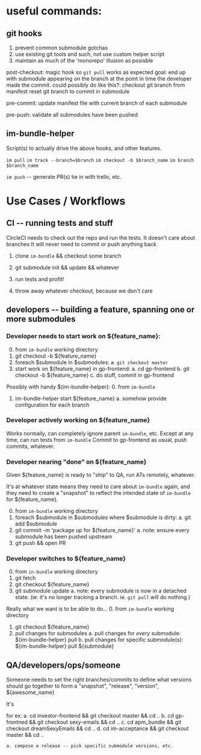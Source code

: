# useful commands:

## git hooks
1. prevent common submodule gotchas
2. use existing git tools and such, not use custom helper script
3. maintain as much of the 'monorepo' illusion as posisble

post-checkout: magic hook so `git pull` works as expected
  goal: end up with submodule appearing on the branch at the point in time the developer made the commit. 
  could possibly do like this?:
    checkout git branch from manifest
    reset git branch to commit in submodule

pre-commit:
  update manifest file with current branch of each submodule

pre-push:
  validate all submodules have been pushed


## im-bundle-helper
Script(s) to actually drive the above hooks, and other features.

  `im pull`
  `im track --branch=$branch`
  `im checkout -b $branch_name`
  `im branch $branch_name`

`im push` -- generate PR(s)
tie in with trello, etc.

# Use Cases / Workflows

## CI -- running tests and stuff

CircleCI needs to check out the repo and run the tests.
It doesn't care about branches
It will never need to commit or push anything back

 1. clone `im-bundle` && checkout some branch
 2. git submodule init && update && whatever
 3. run tests and profit!

 4. throw away whatever checkout, because we don't care

## developers -- building a feature, spanning one or more submodules

### Developer needs to start work on ${feature_name}:

0. from `im-bundle` working directory
1. git checkout -b ${feature_name}
2. foreach $submodule in $submodules:
  a. `git checkout master`
3. start work on ${feature_name} in gp-frontend:
  a. cd gp-frontend
  b. git checkout -b ${feature_name}
  c. do stuff, commit in gp-frontend

Possibly with handy ${im-bundle-helper}:
0. from `im-bundle`
1. im-bundle-helper start ${feature_name}
  a. somehow provide configuration for each branch


### Developer actively working on ${feature_name}

Works normally, can completely ignore parent `im-bundle`, etc.
Except at any time, can run tests from `im-bundle` 
Commit to gp-frontend as usual, push commits, whatever.


### Developer nearing "done" on ${feature_name}

Given ${feature_name} is ready to "ship" to QA, run ATs remotely, whatever. 

It's at whatever state means they need to care about `im-bundle` again, and they need to create a "snapshot" to reflect the intended state of `im-bundle` for ${feature_name}.

0. from `im-bundle` working directory
1. foreach $submodule in $submodules where $submodule is dirty:
  a. git add $submodule
2. git commit -m 'package up for ${feature_name}'
  a. note: ensure every submodule has been pushed upstream
3. git push && open PR


### Developer switches to ${feature_name}

0. from `in-bundle` working directory
1. git fetch
2. git checkout ${feature_name}
3. git submodule update
  a. note: every submodule is now in a detached state. (ie: it's no longer tracking a branch. ie. `git pull` will do nothing.)

Really what we want is to be able to do...
0. from `im-bundle` working directory
1. git checkout ${feature_name}
2. pull changes for submodules
  a. pull changes for _every_ submodule: ${im-bundle-helper} pull
  b. pull changes for specific submodule(s): ${im-bundle-helper} pull ${submodule} 




## QA/developers/ops/someone


Someone needs to set the right branches/commits to define what versions should go together to form a "snapshot", "release", "version", ${awesome_name}


It's 

for ex:
  a. cd investor-frontend && git checkout master && cd ..
  b. cd gp-frontned && git checkout sexy-emails && cd ..
  c. cd apm_bundle && git checkout dreamSexyEmails && cd ..
  d. cd im-acceptance && git checkout master && cd ..


    a. compose a release -- pick specific submodule versions, etc.